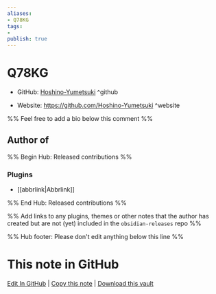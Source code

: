 ```yaml
---
aliases:
- Q78KG
tags:
- 
publish: true
---
```


# Q78KG

- GitHub: [Hoshino-Yumetsuki](https://github.com/Hoshino-Yumetsuki/) ^github
<!-- - Discord: `@` ^discord-->
- Website: <https://github.com/Hoshino-Yumetsuki> ^website
<!-- - [[Publish sites|Publish site]]: <https://> ^publish-->

%% Feel free to add a bio below this comment %%


## Author of

%% Begin Hub: Released contributions %%
### Plugins
- [[abbrlink|Abbrlink]]

%% End Hub: Released contributions %%

%% Add links to any plugins, themes or other notes that the author has created but are not (yet) included in the `obsidian-releases` repo %%

<!--
### Unlisted plugins
-->

<!--
### Others
-->

<!--
## Sponsor this author
-->

<!-- - [[GitHub sponsors]]: [Sponsor @Hoshino-Yumetsuki on GitHub Sponsors](https://github.com/sponsors/Hoshino-Yumetsuki) ^github-sponsor-->
<!-- - [[Buy me a coffee]]: <https://> ^buy-me-a-coffee-->
<!-- - [[PayPal]]: <https://> ^paypal-->
<!-- - [[Patreon]]: <https://> ^patreon-->

<!--
## Follow this author
-->

<!-- - [[YouTube Channels|On YouTube]]: <https://> ^youtube-->
<!-- - Twitter: <https://> ^twitter-->
<!-- - ... -->

%% Hub footer: Please don't edit anything below this line %%

# This note in GitHub

<span class="git-footer">[Edit In GitHub](https://github.dev/obsidian-community/obsidian-hub/blob/main/01%20-%20Community/People/Hoshino-Yumetsuki.md "git-hub-edit-note") | [Copy this note](https://raw.githubusercontent.com/obsidian-community/obsidian-hub/main/01%20-%20Community/People/Hoshino-Yumetsuki.md "git-hub-copy-note") | [Download this vault](https://github.com/obsidian-community/obsidian-hub/archive/refs/heads/main.zip "git-hub-download-vault") </span>
